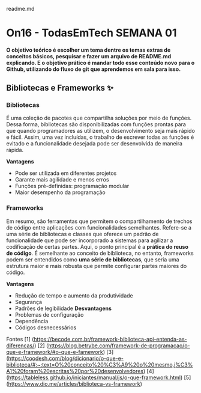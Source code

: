 readme.md
# On16 - TodasEmTech SEMANA 01 
#### O objetivo teórico é escolher um tema dentre os temas extras de conceitos básicos, pesquisar e fazer um arquivo de README.md explicando. E o objetivo prático é mandar todo esse conteúdo novo para o Github, utilizando do fluxo de git que aprendemos em sala para isso. 



## Bibliotecas e Frameworks  :sparkles:

### **Bibliotecas** ###
É uma coleção de pacotes que compartilha soluções por meio de funções. Dessa forma, bibliotecas são disponibilizadas com funções prontas para que quando programadores as utilizem, o desenvolvimento seja mais rápido e fácil. Assim, uma vez incluídas, o trabalho de escrever todas as funções é evitado e a funcionalidade desejada pode ser desenvolvida de maneira rápida. 

**Vantagens** 
- Pode ser utilizada em diferentes projetos
- Garante mais agilidade e menos erros
- Funções pré-definidas: programação modular
- Maior desempenho da programação

### **Frameworks** ###
Em resumo, são ferramentas que permitem o compartilhamento de trechos de código entre aplicações com funcionalidades semelhantes. Refere-se a uma série de bibliotecas e classes que oferece um padrão de funcionalidade que pode ser incorporado a sistemas para agilizar a codificação de certas partes. Aqui, o ponto principal é a __prática do reuso de código__. É semelhante ao conceito de biblioteca, no entanto, frameworks podem ser entendidos como __uma série de bibliotecas__, que seria uma estrutura maior e mais robusta que permite configurar partes maiores do código.

**Vantagens**
- Redução de tempo e aumento da produtividade
- Segurança
- Padrões de legibilidade
**Desvantagens**
- Problemas de configuração 
- Dependência
- Códigos desnecessários


Fontes [1] (https://becode.com.br/framework-biblioteca-api-entenda-as-diferencas/) [2] (https://blog.betrybe.com/framework-de-programacao/o-que-e-framework/#o-que-e-famework) [3] (https://coodesh.com/blog/dicionario/o-que-e-biblioteca/#:~:text=O%20conceito%20%C3%A9%20o%20mesmo,j%C3%A1%20foram%20escritas%20por%20desenvolvedores) [4] (https://tableless.github.io/iniciantes/manual/js/o-que-framework.html) [5] (https://www.dio.me/articles/biblioteca-vs-framework)
